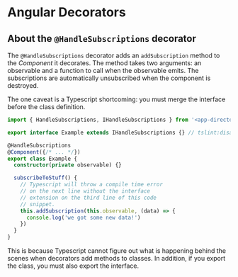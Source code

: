 # Angular Decorators

## About the `@HandleSubscriptions` decorator

The `@HandleSubscriptions` decorator adds an `addSubscription` method to the *Component* it decorates. The method takes two arguments: an observable and a function to call when the observable emits. The subscriptions are automatically unsubscribed when the component is destroyed.

The one caveat is a Typescript shortcoming: you must merge the interface before the class definition.

```typescript
import { HandleSubscriptions, IHandleSubscriptions } from '<app-directory>/utils/decorators'

export interface Example extends IHandleSubscriptions {} // tslint:disable-line

@HandleSubscriptions
@Component({/* ... */})
export class Example {
  constructor(private observable) {}

  subscribeToStuff() {
    // Typescript will throw a compile time error
    // on the next line without the interface
    // extension on the third line of this code
    // snippet.
    this.addSubscription(this.observable, (data) => {
      console.log('we got some new data!')
    })
  }
}
```

This is because Typescript cannot figure out what is happening behind the scenes when decorators add methods to classes. In addition, if you export the class, you must also export the interface.
